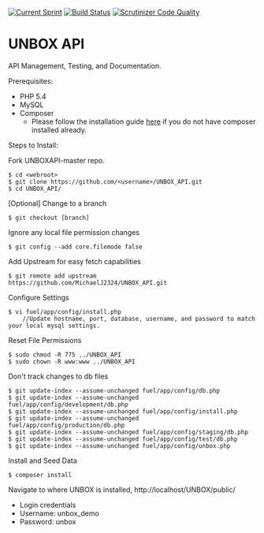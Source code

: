 [![Current Sprint](https://badge.waffle.io/MichaelJ2324/UNBOX_API.png?label=Sprint&title=Current%20Sprint)](https://waffle.io/MichaelJ2324/UNBOX_API)
[![Build Status](https://travis-ci.org/MichaelJ2324/UNBOX_API.svg?branch=master)](https://travis-ci.org/MichaelJ2324/UNBOX_API)
[![Scrutinizer Code Quality](https://scrutinizer-ci.com/g/MichaelJ2324/UNBOX_API/badges/quality-score.png?b=master)](https://scrutinizer-ci.com/g/MichaelJ2324/UNBOX_API/?branch=master)

UNBOX API
=========

API Management, Testing, and Documentation.

Prerequisites:
* PHP 5.4
* MySQL
* Composer
  * Please follow the installation guide [here](https://getcomposer.org/doc/00-intro.md#installation-nix) if you do not have composer installed already.

Steps to Install:

Fork UNBOXAPI-master repo.
```
$ cd <webroot>
$ git clone https://github.com/<username>/UNBOX_API.git
$ cd UNBOX_API/
```

[Optional]
Change to a branch
```
$ git checkout [branch]
```

Ignore any local file permission changes
```
$ git config --add core.filemode false
```

Add Upstream for easy fetch capabilities
```
$ git remote add upstream https://github.com/MichaelJ2324/UNBOX_API.git
```

Configure Settings
```
$ vi fuel/app/config/install.php
    //Update hostname, port, database, username, and password to match your local mysql settings.
```

Reset File Permissions
```
$ sudo chmod -R 775 ../UNBOX_API
$ sudo chown -R www:www ../UNBOX_API
```

Don't track changes to db files
```
$ git update-index --assume-unchanged fuel/app/config/db.php
$ git update-index --assume-unchanged fuel/app/config/development/db.php
$ git update-index --assume-unchanged fuel/app/config/install.php
$ git update-index --assume-unchanged fuel/app/config/production/db.php
$ git update-index --assume-unchanged fuel/app/config/staging/db.php
$ git update-index --assume-unchanged fuel/app/config/test/db.php
$ git update-index --assume-unchanged fuel/app/config/unbox.php
```

Install and Seed Data
```
$ composer install
```
Navigate to where UNBOX is installed, http://localhost/UNBOX/public/
 * Login credentials
  * Username: unbox_demo
  * Password: unbox
